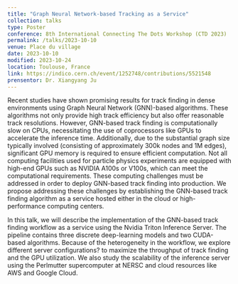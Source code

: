 ```yaml
---
title: "Graph Neural Network-based Tracking as a Service"
collection: talks
type: Poster
conference: 8th International Connecting The Dots Workshop (CTD 2023)
permalink: /talks/2023-10-10
venue: Place du village
date: 2023-10-10
modified: 2023-10-24
location: Toulouse, France
link: https://indico.cern.ch/event/1252748/contributions/5521548
prensentor: Dr. Xiangyang Ju
---
```


Recent studies have shown promising results for track finding in dense environments using Graph Neural Network (GNN)-based algorithms. These algorithms not only provide high track efficiency but also offer reasonable track resolutions. However, GNN-based track finding is computationally slow on CPUs, necessitating the use of coprocessors like GPUs to accelerate the inference time. Additionally, due to the substantial graph size typically involved (consisting of approximately 300k nodes and 1M edges), significant GPU memory is required to ensure efficient computation. Not all computing facilities used for particle physics experiments are equipped with high-end GPUs such as NVIDIA A100s or V100s, which can meet the computational requirements. These computing challenges must be addressed in order to deploy GNN-based track finding into production. We propose addressing these challenges by establishing the GNN-based track finding algorithm as a service hosted either in the cloud or high-performance computing centers.

In this talk, we will describe the implementation of the GNN-based track finding workflow as a service using the Nvidia Triton Inference Server. The pipeline contains three discrete deep-learning models and two CUDA-based algorithms. Because of the heterogeneity in the workflow, we explore different server configurations? to maximize the throughput of track finding and the GPU utilization. We also study the scalability of the inference server using the Perlmutter supercomputer at NERSC and cloud resources like AWS and Google Cloud.
